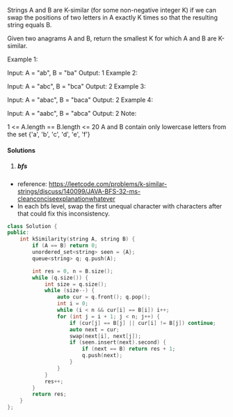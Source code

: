 Strings A and B are K-similar (for some non-negative integer K) if we can swap the positions of two letters in A exactly K times so that the resulting string equals B.

Given two anagrams A and B, return the smallest K for which A and B are K-similar.

Example 1:

Input: A = "ab", B = "ba"
Output: 1
Example 2:

Input: A = "abc", B = "bca"
Output: 2
Example 3:

Input: A = "abac", B = "baca"
Output: 2
Example 4:

Input: A = "aabc", B = "abca"
Output: 2
Note:

1 <= A.length == B.length <= 20
A and B contain only lowercase letters from the set {'a', 'b', 'c', 'd', 'e', 'f'}

#### Solutions

1. ##### bfs

- reference: https://leetcode.com/problems/k-similar-strings/discuss/140099/JAVA-BFS-32-ms-cleanconciseexplanationwhatever
- In each bfs level, swap the first unequal character with characters after that could fix this inconsistency.

```cpp
class Solution {
public:
    int kSimilarity(string A, string B) {
        if (A == B) return 0;
        unordered_set<string> seen = {A};
        queue<string> q; q.push(A);

        int res = 0, n = B.size();
        while (q.size()) {
            int size = q.size();
            while (size--) {
                auto cur = q.front(); q.pop();
                int i = 0;
                while (i < n && cur[i] == B[i]) i++;
                for (int j = i + 1; j < n; j++) {
                    if (cur[j] == B[j] || cur[i] != B[j]) continue;
                    auto next = cur;
                    swap(next[i], next[j]);
                    if (seen.insert(next).second) {
                        if (next == B) return res + 1;
                        q.push(next);
                    }
                }
            }
            res++;
        }
        return res;
    }
};
```